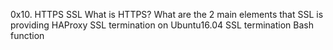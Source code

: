 0x10. HTTPS SSL
What is HTTPS?
What are the 2 main elements that SSL is providing
HAProxy SSL termination on Ubuntu16.04
SSL termination
Bash function

